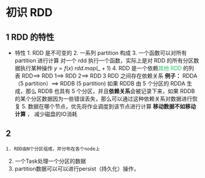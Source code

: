 # 初识 RDD

## 1	RDD 的特性

- 特性
	  1. RDD 是不可变的
	  2. 一系列 partition 构成
	  3. 一个函数可以对所有 partition 进行计算
	     对一个 rdd 执行一个函数，实际上是对 RDD 的所有分区数据执行某种操作
	     $y=f(x)$
	     $rdd.map(\_+1)$
	  4. RDD 是一个依赖<font color="#2DC26B">其他 RDD </font>的列表
	     RDD\==> RDD 1\==> RDD 2\==> RDD 3
	     RDD 之间存在依赖关系
	     **例子：**
	           RDDA（5 partition）\==> RDDB (5 partition)
	           如果 RDDB 由 5 个分区的 RDDA 生成，那么 RDDB 也具有 5 个分区，并且**依赖关系**会被记录下来，如果 RDDB 的某个分区数据因为一些错误丢失，那么可以通过这种依赖关系对数据进行恢复
	  5. 数据在哪个节点，优先将作业调度到该节点进行计算
	     **移动数据不如移动计算** ， 减少磁盘的IO消耗
	

## 2	

	1. RDD由N个分区组成，并分布在各个node上

2. 一个Task处理一个分区的数据
2. partition数据可以可以进行persist（持久化）操作，

